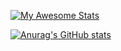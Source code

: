 [![My Awesome Stats](https://awesome-github-stats.azurewebsites.net/user-stats/jatin-lakhani)](https://git.io/awesome-stats-card)

[![Anurag's GitHub stats](https://github-readme-stats.vercel.app/api?username=jatin-lakhani)](https://github.com/anuraghazra/github-readme-stats)

